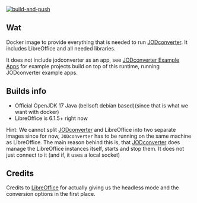 [![build-and-push](https://github.com/EugenMayer/docker-image-jodconverter/actions/workflows/build.yml/badge.svg)](https://github.com/EugenMayer/docker-image-jodconverter/actions/workflows/build.yml)

## Wat

Docker image to provide everything that is needed to run [JODconverter](https://github.com/jodconverter/jodconverter).
It includes LibreOffice and all needed libraries.

It does not include jodconverter as an app, see [JODconverter Example Apps](https://github.com/EugenMayer/docker-image-jodconverter)
for example projects build on top of this runtime, running JODconverter example apps.

## Builds info

- Official OpenJDK 17 Java (bellsoft debian based)(since that is what we want with docker)
- LibreOffice is 6.1.5+ right now

Hint: We cannot split [JODconverter](https://github.com/jodconverter/jodconverter) and LibreOffice into two separate images since for now, `JODconverter` has to be running on the same machine as LibreOffice.
The main reason behind this is, that [JODconverter](https://github.com/sbraconnier/jodconverter) does manage the LibreOffice instances itself, starts and stop them. It does not just connect to it (and if, it uses a local socket)

## Credits

Credits to [LibreOffice](https://de.libreoffice.org/) for actually giving us the headless mode and the conversion options in the first place.

